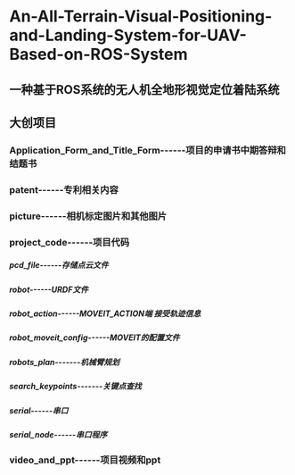 # An-All-Terrain-Visual-Positioning-and-Landing-System-for-UAV-Based-on-ROS-System
## 一种基于ROS系统的无人机全地形视觉定位着陆系统
## 大创项目
### Application_Form_and_Title_Form------项目的申请书中期答辩和结题书
### patent------专利相关内容
### picture------相机标定图片和其他图片
### project_code------项目代码
 ##### pcd_file------存储点云文件
 ##### robot------URDF文件
 ##### robot_action------MOVEIT_ACTION端 接受轨迹信息
 ##### robot_moveit_config------MOVEIT的配置文件
 ##### robots_plan-------机械臂规划
 ##### search_keypoints-------关键点查找
 ##### serial------串口
 ##### serial_node------串口程序
### video_and_ppt------项目视频和ppt
